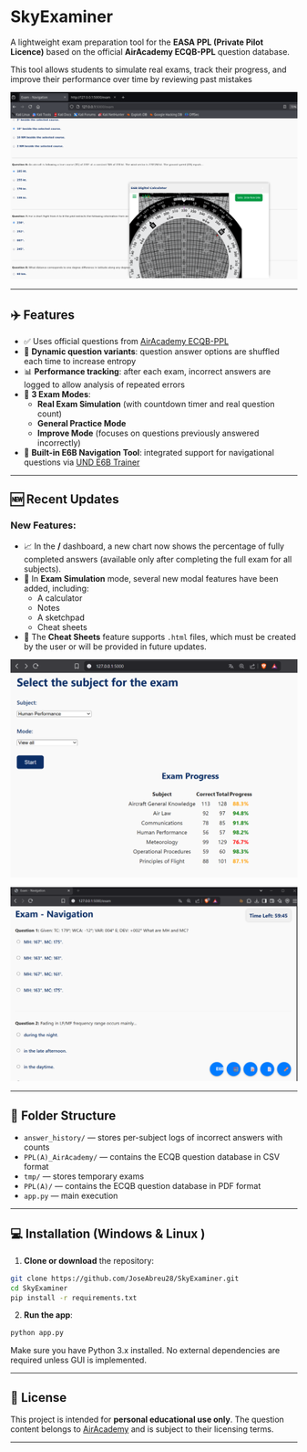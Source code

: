 # SkyExaminer

A lightweight exam preparation tool for the **EASA PPL (Private Pilot Licence)** based on the official **AirAcademy ECQB-PPL** question database.

This tool allows students to simulate real exams, track their progress, and improve their performance over time by reviewing past mistakes

![Example](static/images/2025-06-05_12-31.png)

---

## ✈️ Features

- ✅ Uses official questions from [AirAcademy ECQB-PPL](https://aircademy.com/ecqb-ppl-en/)
- 🔀 **Dynamic question variants**: question answer options are shuffled each time to increase entropy
- 📊 **Performance tracking**: after each exam, incorrect answers are logged to allow analysis of repeated errors
- 📅 **3 Exam Modes**:
  - **Real Exam Simulation** (with countdown timer and real question count)
  - **General Practice Mode**
  - **Improve Mode** (focuses on questions previously answered incorrectly)
- 🧮 **Built-in E6B Navigation Tool**: integrated support for navigational questions via [UND E6B Trainer](https://mediafiles.aero.und.edu/aero.und.edu/aviation/trainers/e6b/)

---

## 🆕 Recent Updates

### New Features:
- 📈 In the **/** dashboard, a new chart now shows the percentage of fully completed answers (available only after completing the full exam for all subjects).
- 📝 In **Exam Simulation** mode, several new modal features have been added, including:
  - A calculator
  - Notes
  - A sketchpad
  - Cheat sheets
- 📂 The **Cheat Sheets** feature supports `.html` files, which must be created by the user or will be provided in future updates.

![Example](static/images/print1.png)

![Example](static/images/print2.png)

---


## 📁 Folder Structure

- `answer_history/` — stores per-subject logs of incorrect answers with counts
- `PPL(A)_AirAcademy/` — contains the ECQB question database in CSV format
- `tmp/` — stores temporary exams
- `PPL(A)/`  — contains the ECQB question database in PDF format
- `app.py` — main execution 

---

## 💻 Installation (Windows & Linux )

1. **Clone or download** the repository:
```bash
git clone https://github.com/JoseAbreu28/SkyExaminer.git
cd SkyExaminer
pip install -r requirements.txt
```

2. **Run the app**:
```bash
python app.py
```

Make sure you have Python 3.x installed. No external dependencies are required unless GUI is implemented.

---

## 📜 License

This project is intended for **personal educational use only**. The question content belongs to [AirAcademy](https://aircademy.com) and is subject to their licensing terms.

---



